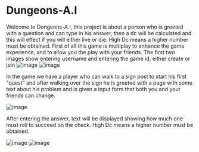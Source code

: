 # Dungeons-A.I
Welcome to Dongeons-A.I, this project is about a person who is greeted with a question and can type in his answer, then a dc will be calculated and this will effect if you will either live or die. High Dc means a higher number must be obtained.
First of all this game is multiplay to enhance the game experience, and to allow you the play with your friends. The first two images show entering username and entering the game id, either create or join
![image](https://user-images.githubusercontent.com/70839471/125083132-e9c04780-e0bf-11eb-87ec-80e35f4fbea1.png)
![image](https://user-images.githubusercontent.com/70839471/125083562-75d26f00-e0c0-11eb-957a-983348641ddb.png)

In the game we have a player who can walk to a sign post to start his first "quest" and after walking over the sign he is greeted with a page with some text about his problem and is given a input form that both you and your friends can change.

![image](https://user-images.githubusercontent.com/70839471/125083581-7d921380-e0c0-11eb-97ce-b1457db36d60.png)

After entering the answer, text will be displayed showing how much one must roll to succeed on the check. High Dc means a higher number must be obtained.

![image](https://user-images.githubusercontent.com/70839471/125083900-d2ce2500-e0c0-11eb-8609-11f9d17ea17e.png)
![image](https://user-images.githubusercontent.com/70839471/125083650-8edb2000-e0c0-11eb-9bf6-ad3b96c3744b.png)
